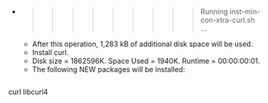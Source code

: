 * >>>>>>>>> Running inst-min-con-xtra-curl.sh ...
  * After this operation, 1,283 kB of additional disk space will be used.
  * Install curl.
  * Disk size = 1862596K. Space Used = 1940K. Runtime = 00:00:00:01.
  * The following NEW packages will be installed:
  ```bash
curl libcurl4
  ```
